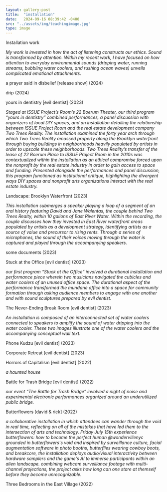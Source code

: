 ```yaml
---
layout: gallery-post
title:  "installation"
date:   2024-09-16 08:39:42 -0400
src: "../assets/img/teachingimage.jpg"
type: image
---
```

Installation work 

<i> My work is invested in how the act of listening constructs our ethics. Sound is transformed by attention. Within my recent work, I have focused on how attention to everyday environmental sounds (dripping water, running streams, bubbling water coolers, and rushing ocean waves) unveils complicated emotional attachments.</i>

a prayer said in disbelief [release show] (2024)

drip (2024)

yours in dentistry [evil dentist] (2023) 

<i> Staged at ISSUE Project’s Room’s 22 Boerum Theater, our third program “yours in dentistry” combined performances, a panel discussion with organizers of local DIY spaces, and an installation detailing the relationship between ISSUE Project Room and the real estate development company Two Trees Reality. The installation examined the forty year arch through which Two Trees Reality amassed property along the Brooklyn waterfront through buying buildings in neighborhoods heavily populated by artists in order to upscale these neighborhoods. Two Trees Reality’s transfer of the lease of 22 Boerum Place to ISSUE Project Room in the 2010s was contextualized within the installation as an ethical compromise forced upon the nonprofit by the real estate industry in order to gain access to space and funding. Presented alongside the performances and panel discussion, this program functioned as institutional critique, highlighting the divergent ways DIY spaces and nonprofit arts organizations interact with the real estate industry. </i>

Landscape: Brooklyn Waterfront (2023)

<i> This installation submerges a speaker playing a loop of a segment of an oral history featuring David and Jane Walentas, the couple behind Two Trees Realty, within 10 gallons of East River Water. Within the recording, the couple discusses how they invested in East River waterfront areas populated by artists as a development strategy, identifying artists as a source of value and precursor to rising rents. Through a series of microphones, the sound of their voices moving through the water is captured and played through the accompanying speakers. </i>

some documents (2023)

Stuck at the Office [evil dentist] (2023)

<i> our first program “Stuck at the Office” involved a durational installation and performance piece wherein two musicians navigated the cubicles and water coolers of an unused office space. The durational aspect of the performance transformed the mundane office into a space for community formation through asking audience members to engage with one another and with sound sculptures prepared by evil dentist. </i>

The Never-Ending Break Room [evil dentist] (2023)

<i>An installation is composed of an interconnected set of water coolers connected to speakers to amplify the sound of water dripping into the water cooler. These two images illustrate one of the water coolers and the accompanying conceptual wall text. </i>

Phone Kudzu [evil dentist] (2023)

Corporate Retreat [evil dentist] (2023)

Horrors of Capitalism [evil dentist] (2022)

<i>a haunted house</i>

Battle for Trash Bridge [evil dentist] (2022) 

<i>our event “The Battle for Trash Bridge” involved a night of noise and experimental electronic performances organized around an underutilized public bridge.</i>

Butterflowers [david & rick] (2022)

<i> a collaborative installation in which attendees can wander through the void in real time, reflecting on all of the mistakes that have led them to the intersection of arts and technology. Friday July 15th experience butterflowers: how to become the perfect human @wondervillenyc grounded in butterflowers's void and inspired by surveillance culture, facial augmentation software in photo booths, butterflies wearing cowboy boots, and breakcore, the installation deploys audio/visual interactivity between hardware samplers and the game's AI to immerse participants within an alien landscape. combining webcam surveillance footage with multi-channel projections, the project asks how long can one stare at themself before they become unrecognizable. </i>

Three Bedrooms in the East Village (2022)
